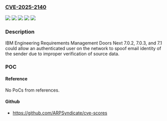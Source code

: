 ### [CVE-2025-2140](https://cve.mitre.org/cgi-bin/cvename.cgi?name=CVE-2025-2140)
![](https://img.shields.io/static/v1?label=Product&message=Engineering%20Requirements%20Management%20Doors%20Next&color=blue)
![](https://img.shields.io/static/v1?label=Version&message=7.0.2%20&color=brightgreen)
![](https://img.shields.io/static/v1?label=Version&message=7.0.3%20&color=brightgreen)
![](https://img.shields.io/static/v1?label=Version&message=7.1%20&color=brightgreen)
![](https://img.shields.io/static/v1?label=Vulnerability&message=CWE-346%20Origin%20Validation%20Error&color=brightgreen)

### Description

IBM Engineering Requirements Management Doors Next 7.0.2, 7.0.3, and 7.1 could allow an authenticated user on the network to spoof email identity of the sender due to improper verification of source data.

### POC

#### Reference
No PoCs from references.

#### Github
- https://github.com/ARPSyndicate/cve-scores

